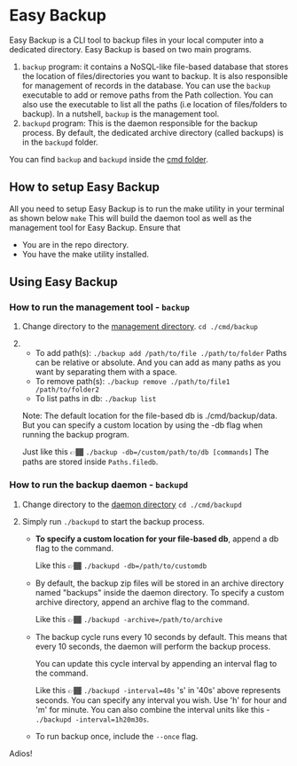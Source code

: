 # Easy Backup
Easy Backup is a CLI tool to backup files in your local computer into a dedicated directory.
Easy Backup is based on two main programs.

 1. `backup` program: it contains a NoSQL-like file-based database that stores the location of files/directories you want to backup. It is also responsible for management of records in the database. You can use the `backup` executable to add or remove paths from the Path collection. You can also use the executable to list all the paths (i.e location of files/folders to backup). In a nutshell, `backup` is the management tool.
 2. `backupd` program: This is the daemon responsible for the backup process. By default, the dedicated archive directory (called backups) is in the `backupd` folder.

You can find `backup` and `backupd` inside the [cmd folder](https://github.com/tolopsy/easy-backup/tree/main/cmd).
 
 ## How to setup Easy Backup
 All you need to setup Easy Backup is to run the make utility in your terminal as shown below
 ``` make ```
 This will build the daemon tool as well as the management tool for Easy Backup.
 Ensure that 
 - You are in the repo directory.
 - You have the make utility installed.


## Using Easy Backup
 
 ### How to run the management tool - `backup`
 

 1. Change directory to the [management directory](https://github.com/tolopsy/easy-backup/tree/main/cmd/backup).
	 `cd ./cmd/backup`
2. - To add path(s): 
`./backup add /path/to/file ./path/to/folder`
Paths can be relative or absolute. And you can add as many paths as you want by separating them with a space.
	- To remove path(s):
	`./backup remove ./path/to/file1 /path/to/folder2`
	- To list paths in db:
	`./backup list`

	Note: The default location for the file-based db is ./cmd/backup/data. But you can specify a custom location by using the -db flag when running the backup program.

	Just like this 👉🏾
	`./backup -db=/custom/path/to/db [commands]`
	The paths are stored inside `Paths.filedb`.


### How to run the backup daemon - `backupd`
1. Change directory to the [daemon directory](https://github.com/tolopsy/easy-backup/tree/main/cmd/backupd)
`cd ./cmd/backupd`
2. Simply run `./backupd` to start the backup process.
	
	- **To specify a custom location for your file-based db**, append a db flag to the command.
	
		Like this 👉🏾
	`./backupd -db=/path/to/customdb`
	
	- By default, the backup zip files will be stored in an archive directory named "backups" inside the daemon directory. To specify a custom archive directory, append an archive flag to the command.
	
		Like this 👉🏾
	`./backupd -archive=/path/to/archive`
	
	- The backup cycle runs every 10 seconds by default. This means that every 10 seconds, the daemon will perform the backup process. 

		You can update this cycle interval by appending an interval flag to the command.
		
		Like this 👉🏾
		`./backupd -interval=40s`
	's' in '40s' above represents seconds. You can specify any interval you wish. 
	Use 'h' for hour and 'm' for minute. You can also combine the interval units like this - `./backupd -interval=1h20m30s`.

    - To run backup once, include the `--once` flag.

Adios!
